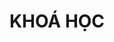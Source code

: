 ---
title : "KHOÁ HỌC"
draft: true
service_list:
# service item loop
- name : "Giải Phẫu Cơ Thể Người"
  image : "images/icons/mobile-app.png"

- name : "Điêu Khắc Cơ Thể Người (Digital)"
  image : "images/icons/mobile-app.png"
  
# service item loop
- name : "Giải Phẫu Khuôn Mặt và Chân Dung"
  image : "images/icons/mobile-app.png"
  
# service item loop
- name : "Giải Phẫu Động Vật & Quái Vật"
  image : "images/icons/mobile-app.png"
  
# service item loop
- name : "Vẽ Gesture Cho Hiệu Quả"
  image : "images/icons/mobile-app.png"

# service item loop
- name : "Animation 2D"
  image : "images/icons/mobile-app.png"

# service item loop
- name : "Rigging Nhân Vật cho Production"
  image : "images/icons/marketing.png"

# service item loop
- name : "Houdini cho Artists"
  image : "images/icons/mobile-app.png"
  
# service item loop
- name : "Lập Trình Python và Qt trong Maya"
  image : "images/icons/software-development.png"
  
# custom style
custom_class: "" 
custom_attributes: "" 
custom_css: ""
---